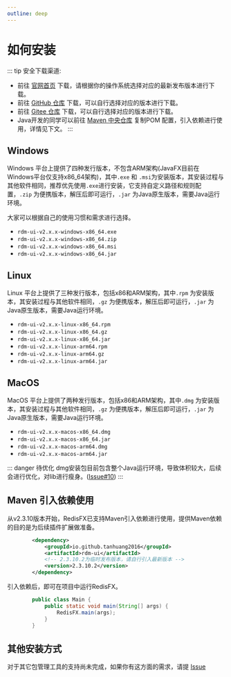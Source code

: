 ```yaml
---
outline: deep
---
```


# 如何安装
::: tip 安全下载渠道:
- 前往 [官网首页](/zh/) 下载，请根据你的操作系统选择对应的最新发布版本进行下载。
- 前往 [GitHub 仓库](https://github.com/tanhuang2016/RedisFX/releases) 下载，可以自行选择对应的版本进行下载。
- 前往 [Gitee 仓库](https://gitee.com/tanhuang2016/RedisFX) 下载，可以自行选择对应的版本进行下载。
- Java开发的同学可以前往 [Maven 中央仓库](https://central.sonatype.com/artifact/io.github.tanhuang2016/rdm-ui) 复制POM 配置，引入依赖进行使用，详情见下文。
:::

## Windows
Windows 平台上提供了四种发行版本，不包含ARM架构(JavaFX目前在Windows平台仅支持x86_64架构)，其中`.exe` 和 `.msi`为安装版本，其安装过程与其他软件相同，推荐优先使用`.exe`进行安装，它支持自定义路径和规则配置，`.zip` 为便携版本，解压后即可运行，`.jar` 为Java原生版本，需要Java运行环境。


大家可以根据自己的使用习惯和需求进行选择。
-  `rdm-ui-v2.x.x-windows-x86_64.exe`
-  `rdm-ui-v2.x.x-windows-x86_64.zip` 
-  `rdm-ui-v2.x.x-windows-x86_64.msi` 
-  `rdm-ui-v2.x.x-windows-x86_64.jar` 

## Linux
Linux 平台上提供了三种发行版本，包括x86和ARM架构，其中`.rpm` 为安装版本，其安装过程与其他软件相同，`.gz` 为便携版本，解压后即可运行，`.jar` 为Java原生版本，需要Java运行环境。


-  `rdm-ui-v2.x.x-linux-x86_64.rpm`
-  `rdm-ui-v2.x.x-linux-x86_64.gz` 
-  `rdm-ui-v2.x.x-linux-x86_64.jar` 
-  `rdm-ui-v2.x.x-linux-arm64.rpm`
-  `rdm-ui-v2.x.x-linux-arm64.gz` 
-  `rdm-ui-v2.x.x-linux-arm64.jar` 

## MacOS
MacOS 平台上提供了两种发行版本，包括x86和ARM架构，其中`.dmg` 为安装版本，其安装过程与其他软件相同，`.gz` 为便携版本，解压后即可运行，`.jar` 为Java原生版本，需要Java运行环境。


-  `rdm-ui-v2.x.x-macos-x86_64.dmg`
-  `rdm-ui-v2.x.x-macos-x86_64.jar` 
-  `rdm-ui-v2.x.x-macos-arm64.dmg`
-  `rdm-ui-v2.x.x-macos-arm64.jar` 

::: danger 待优化
dmg安装包目前包含整个Java运行环境，导致体积较大，后续会进行优化，对lib进行瘦身。([Issue#10](https://github.com/tanhuang2016/RedisFX/issues/10))
:::

## Maven 引入依赖使用
从v2.3.10版本开始，RedisFX已支持Maven引入依赖进行使用，提供Maven依赖的目的是为后续插件扩展做准备。
```xml
        <dependency>
            <groupId>io.github.tanhuang2016</groupId>
            <artifactId>rdm-ui</artifactId>
            <!-- 2.3.10.2为临时发布版本，请自行引入最新版本 -->
            <version>2.3.10.2</version>
        </dependency>
```
引入依赖后，即可在项目中运行RedisFX。
```java
        public class Main {
            public static void main(String[] args) {
                RedisFX.main(args);
            }
        }
```

## 其他安装方式
对于其它包管理工具的支持尚未完成，如果你有这方面的需求，请提 [Issue](https://github.com/tanhuang2016/RedisFX/issues)